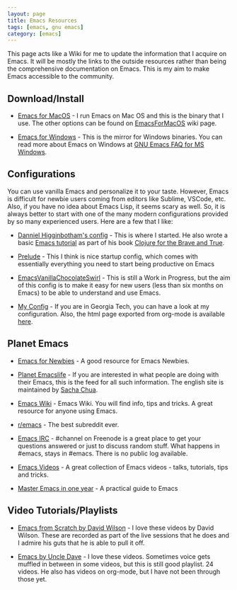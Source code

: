 ```yaml
---
layout: page
title: Emacs Resources
tags: [emacs, gnu emacs]
category: [emacs]
---
```


This page acts like a Wiki for me to update the information that I acquire on Emacs. It will be mostly the links to the outside resources rather than being the comprehensive documentation on Emacs. This is my aim to make Emacs accessible to the community.

## Download/Install

   - [Emacs for MacOS](https://emacsformacosx.com/) - I run Emacs on Mac OS and this is the binary that I use. The other options can be found on [EmacsForMacOS](https://www.emacswiki.org/emacs/EmacsForMacOS) wiki page. 
   
   - [Emacs for Windows](https://www.gnu.org/software/emacs/manual/html_node/efaq-w32/index.html) - This is the mirror for Windows binaries. You can read more about Emacs on Windows at [GNU Emacs FAQ for MS Windows](https://www.gnu.org/software/emacs/manual/html_node/efaq-w32/index.html).

## Configurations

  You can use vanilla Emacs and personalize it to your taste. However, Emacs is difficult for newbie users coming from editors like Sublime, VSCode, etc. Also, if you have no idea about Emacs Lisp, it seems scary as well. So, it is always better to start with one of the many modern configurations provided by so many experienced users. Here are a few that I like:

   - [Danniel Higginbotham's config](https://github.com/flyingmachine/emacs.d) - This is where I started. He also wrote a basic [Emacs tutorial](https://www.braveclojure.com/basic-emacs/) as part of his book [Clojure for the Brave and True](http://www.braveclojure.com/).

   - [Prelude](https://prelude.emacsredux.com/en/latest/) - This I think is nice startup config, which comes with essentially everything you need to start being productive on Emacs

   - [EmacsVanillaChocolateSwirl](https://github.com/shombando/EmacsVanillaChocolateSwirl) - This is still a Work in Progress, but the aim of this config is to make it easy for new users (less than six months on Emacs) to be able to understand and use Emacs. 

   - [My Config](https://github.gatech.edu/pmathur33/emacs.d) - If you are in Georgia Tech, you can have a look at my configuration. Also, the html page exported from org-mode is available [here](https://systemhalted.in/emacs-config.html).

 

## Planet Emacs

   - [Emacs for Newbies](https://www.emacswiki.org/emacs/EmacsNewbie) - A good resource for Emacs Newbies.

   - [Planet Emacslife](https://planet.emacslife.com/) - If you are interested in what people are doing with their Emacs, this is the feed for all such information. The english site is maintained by [Sacha Chua](https://sachachua.com/blog/about/).

   - [Emacs Wiki](https://www.emacswiki.org/emacs/SiteMap) - Emacs Wiki. You will find info, tips and tricks. A great resource for anyone using Emacs.

   - [r/emacs](https://www.reddit.com/r/emacs/) - The best subreddit ever. 

   - [Emacs IRC](https://www.emacswiki.org/emacs/Freenode) - #channel on Freenode is a great place to get your questions answered or just to discuss random stuff. What happens in #emacs, stays in #emacs. There is no public log available.

   - [Emacs Videos](http://emacslife.com/videos.html) - A great collection of Emacs videos - talks, tutorials, tips and tricks.
   
   - [Master Emacs in one year](https://github.com/redguardtoo/mastering-emacs-in-one-year-guide/blob/master/guide-en.org) - A practical guide to Emacs

## Video Tutorials/Playlists

   - [Emacs from Scratch by David Wilson](https://www.youtube.com/playlist?list=PLEoMzSkcN8oPH1au7H6B7bBJ4ZO7BXjSZ) - I love these videos by David Wilson. These are recorded as part of the live sessions that he does and I admire his guts that he is able to pull it off.

   - [Emacs by Uncle Dave](https://www.youtube.com/watch?v=d6iY_1aMzeg&list=PLX2044Ew-UVVv31a0-Qn3dA6Sd_-NyA1n) - I love these videos. Sometimes voice gets muffled in between in some videos, but this is still good playlist. 24 videos. He also has videos on org-mode, but I have not been through those yet.


   



  
   
    


